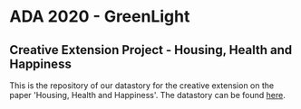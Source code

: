 # ADA 2020 - GreenLight 

## Creative Extension Project - Housing, Health and Happiness

This is the repository of our datastory for the creative extension on the paper 'Housing, Health and Happiness'.
The datastory can be found [here](https://ada-greenlight.github.io/).
